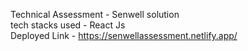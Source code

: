 Technical Assessment - Senwell solution <br/>
tech stacks used - React Js <br/>
Deployed Link - https://senwellassessment.netlify.app/
